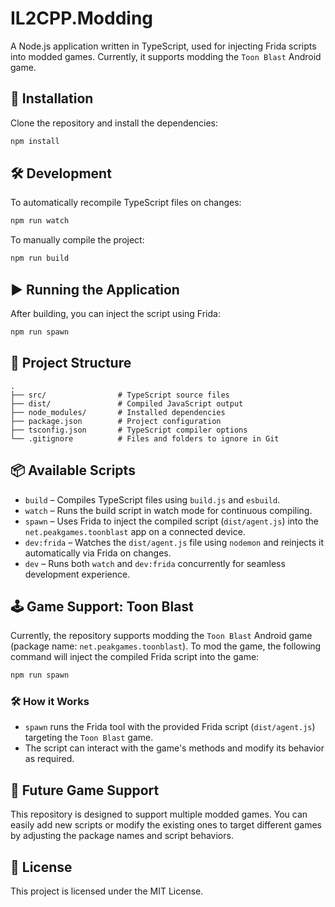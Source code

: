 # IL2CPP.Modding

A Node.js application written in TypeScript, used for injecting Frida scripts into modded games. Currently, it supports modding the `Toon Blast` Android game.

## 🚀 Installation

Clone the repository and install the dependencies:

```bash
npm install
```

## 🛠 Development

To automatically recompile TypeScript files on changes:

```bash
npm run watch
```

To manually compile the project:

```bash
npm run build
```

## ▶️ Running the Application

After building, you can inject the script using Frida:

```bash
npm run spawn
```

## 📁 Project Structure

```plaintext
.
├── src/                # TypeScript source files
├── dist/               # Compiled JavaScript output
├── node_modules/       # Installed dependencies
├── package.json        # Project configuration
├── tsconfig.json       # TypeScript compiler options
└── .gitignore          # Files and folders to ignore in Git
```

## 📦 Available Scripts

- `build` – Compiles TypeScript files using `build.js` and `esbuild`.
- `watch` – Runs the build script in watch mode for continuous compiling.
- `spawn` – Uses Frida to inject the compiled script (`dist/agent.js`) into the `net.peakgames.toonblast` app on a connected device.
- `dev:frida` – Watches the `dist/agent.js` file using `nodemon` and reinjects it automatically via Frida on changes.
- `dev` – Runs both `watch` and `dev:frida` concurrently for seamless development experience.

## 🕹️ Game Support: Toon Blast

Currently, the repository supports modding the `Toon Blast` Android game (package name: `net.peakgames.toonblast`). To mod the game, the following command will inject the compiled Frida script into the game:

```bash
npm run spawn
```

### 🛠 How it Works

- `spawn` runs the Frida tool with the provided Frida script (`dist/agent.js`) targeting the `Toon Blast` game.
- The script can interact with the game's methods and modify its behavior as required.

## 🔧 Future Game Support

This repository is designed to support multiple modded games. You can easily add new scripts or modify the existing ones to target different games by adjusting the package names and script behaviors.

## 📝 License

This project is licensed under the MIT License.
